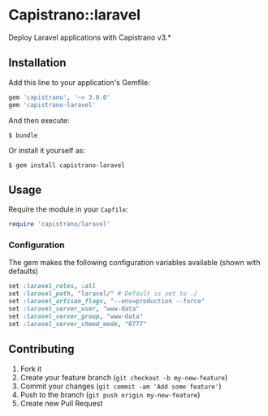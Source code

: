 # Capistrano::laravel

Deploy Laravel applications with Capistrano v3.*

## Installation

Add this line to your application's Gemfile:

```ruby
gem 'capistrano', '~> 3.0.0'
gem 'capistrano-laravel'
```

And then execute:

    $ bundle

Or install it yourself as:

    $ gem install capistrano-laravel

## Usage

Require the module in your `Capfile`:

```ruby
require 'capistrano/laravel'
```

### Configuration

The gem makes the following configuration variables available (shown with defaults)

```ruby
set :laravel_roles, :all
set :laravel_path, "laravel/" # Default is set to ./
set :laravel_artisan_flags, "--env=production --force"
set :laravel_server_user, "www-data"
set :laravel_server_group, "www-data"
set :laravel_server_chmod_mode, "0777"
```

## Contributing

1. Fork it
2. Create your feature branch (`git checkout -b my-new-feature`)
3. Commit your changes (`git commit -am 'Add some feature'`)
4. Push to the branch (`git push origin my-new-feature`)
5. Create new Pull Request
